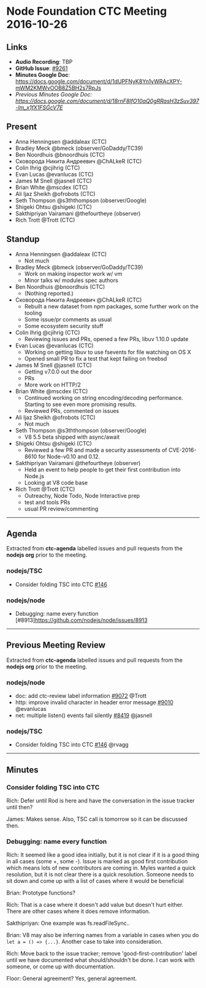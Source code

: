# Node Foundation CTC Meeting 2016-10-26

## Links

* **Audio Recording**: TBP
* **GitHub Issue**: 
[#9261](https://github.com/nodejs/node/issues/9261)
* **Minutes Google Doc**: <https://docs.google.com/document/d/1dUPFNyK8Yn1yWRAcXPY-mWM2KMWvOOB8Z5BH2s7RpJs>
* _Previous Minutes Google Doc: <https://docs.google.com/document/d/18rnF8IfO10aQ0gRRasH3zSuv397-lm_x1fX1FSGcV7E>_


## Present

* Anna Henningsen @addaleax (CTC)
* Bradley Meck @bmeck (observer/GoDaddy/TC39)
* Ben Noordhuis @bnoordhuis (CTC)
* Сковорода Никита Андреевич @ChALkeR (CTC)
* Colin Ihrig @cjihrig (CTC)
* Evan Lucas @evanlucas (CTC)
* James M Snell @jasnell (CTC)
* Brian White @mscdex (CTC)
* Ali Ijaz Sheikh @ofrobots (CTC)
* Seth Thompson @s3ththompson (observer/Google)
* Shigeki Ohtsu @shigeki (CTC)
* Sakthipriyan Vairamani @thefourtheye (observer)
* Rich Trott @Trott (CTC)


## Standup

* Anna Henningsen @addaleax (CTC)
  * Not much
* Bradley Meck @bmeck (observer/GoDaddy/TC39)
  * Work on making inspector work w/ vm
  * Minor talks w/ modules spec authors
* Ben Noordhuis @bnoordhuis (CTC)
  * (Nothing reported.)
* Сковорода Никита Андреевич @ChALkeR (CTC)
  * Rebuilt a new dataset from npm packages, some further work on the tooling
  * Some issue/pr comments as usual
  * Some ecosystem security stuff
* Colin Ihrig @cjihrig (CTC)
  * Reviewing issues and PRs, opened a few PRs, libuv 1.10.0 update
* Evan Lucas @evanlucas (CTC)
  * Working on getting libuv to use fsevents for file watching on OS X
  * Opened small PR to fix a test that kept failing on freebsd
* James M Snell @jasnell (CTC)
  * Getting v7.0.0 out the door
  * PRs
  * More work on HTTP/2
* Brian White @mscdex (CTC)
  * Continued working on string encoding/decoding performance. Starting to see even more promising results.
  * Reviewed PRs, commented on issues
* Ali Ijaz Sheikh @ofrobots (CTC)
  * Not much
* Seth Thompson @s3ththompson (observer/Google)
  * V8 5.5 beta shipped with async/await
* Shigeki Ohtsu @shigeki (CTC)
  * Reviewed a few PR and made a security assessments of CVE-2016-8610 for Node-v0.10 and 0.12.
* Sakthipriyan Vairamani @thefourtheye (observer)
  * Held an event to help people to get their first contribution into Node.js
  * Looking at V8 code base
* Rich Trott @Trott (CTC)
  * Outreachy, Node Todo, Node Interactive prep
  * test and tools PRs
  * usual PR review/commenting


---


## Agenda


Extracted from **ctc-agenda** labelled issues and pull requests from the **nodejs org** prior to the meeting.


### nodejs/TSC


* Consider folding TSC into CTC [#146](https://github.com/nodejs/TSC/issues/146)


### nodejs/node


* Debugging: name every function
[#8913]https://github.com/nodejs/node/issues/8913


---


## Previous Meeting Review


Extracted from **ctc-agenda** labelled issues and pull requests from the **nodejs org** prior to the meeting.


### nodejs/node


* doc: add ctc-review label information [#9072](https://github.com/nodejs/node/pull/9072) @Trott
* http: improve invalid character in header error message [#9010](https://github.com/nodejs/node/pull/9010) @evanlucas
* net: multiple listen() events fail silently [#8419](https://github.com/nodejs/node/pull/8419) @jasnell


### nodejs/TSC


* Consider folding TSC into CTC [#146](https://github.com/nodejs/TSC/issues/146) @rvagg


---


## Minutes


### Consider folding TSC into CTC 


Rich: Defer until Rod is here and have the conversation in the issue tracker until then?


James: Makes sense. Also, TSC call is tomorrow so it can be discussed then.


### Debugging: name every function


Rich: It seemed like a good idea initially, but it is not clear if it is a good thing in all cases (some +, some -). Issue is marked as good first contribution which means lots of new contributors are coming in.
Myles wanted a quick resolution, but it is not clear there is a quick resolution. Someone needs to sit down and come up with a list of cases where it would be beneficial


Brian: Prototype functions?


Rich: That is a case where it doesn't add value but doesn't hurt either. There are other cases where it does remove information.


Sakthipriyan: One example was fs.readFileSync..


Brian: V8 may also be inferring names from a variable in cases when you do `let a = () => {...}`. Another case to take into consideration.


Rich: Move back to the issue tracker; remove 'good-first-contribution' label until we have documented what should/shouldn't be done. I can work with someone, or come up with documentation.


Floor: General agreement? Yes, general agreement.
